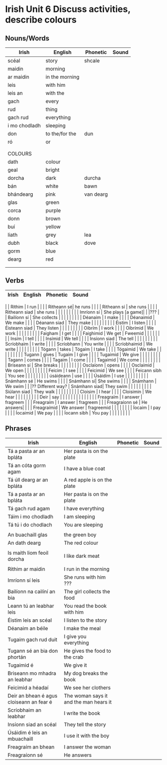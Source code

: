 # Irish Unit 6  Discuss activities, describe colours

## Nouns/Words

| Irish | English | Phonetic | Sound |
| ------| ------- | -------- | ----- |
| scéal | story | shcale |  |
| maidin | morning |  |  |
| ar maidin | in the morning |  |  |
| leis | with him |  |  |
| leis an | with the |  |  |
| gach | every |  |  |
| rud | thing |  |  |
| gach rud | everything |  |  |
| i mo chodladh | sleeping |  |  |
| don | to the/for the | dun |  |
| ró | or |  |  |
|  |  |  |  |
|  |  |  |  |
| COLOURS |  |  |  |
| dath | colour |  |  |
| geal | bright |  |  |
| dorcha | dark | durcha |  |
| bán | white | bawn |  |
| bhándearg | pink | van dearg |  |
| glas | green |  |  |
| corca | purple |  |  |
| donn | brown |  |  |
| buí | yellow |  |  |
| liath | grey | lea |  |
| dubh | black | dove |  |
| gorm | blue |  |  |
| dearg | red |  |  |
|  |  |  |  |
|  |  |  |  |


## Verbs

| Irish | English | Phonetic | Sound |
| ------| ------- | -------- |----- |
|
| Rithim | I run |  |  |
| Ritheann sé| he runs |  |  |
| Ritheann sí | she runs |  |  |
| Ritheann siad | she runs |  |  |
|  |  |  |  |
| Imríonn sí | She plays [a game]|  |  |???
|
| Bailíonn sí | She collects |  |  |
|  |  |  |  |
| Déanaim | I make |  |  |
| Déanaimid | We make |  |  |
| Déanann siad | They make |  |  |
|  |  |  |  |
| Éistim | I listen |  |  |
| Éisteann siad | They listen |  |  |
|  |  |  |  |
| Oibrím | I work |  |  |
| Oibrímid | We work |  |  |
|  |  |  |  |
| Faigham | I get |  |  |
| Faighimid | We get | Fweemid |  |
|  |  |  |  |
| Insím | I tell |  |  |
| Insímid | We tell |  |  |
| Insíonn siad | The tell |  |  |
|  |  |  |  |
| Scríobhaim | I write |  |  |
| Scríobhann | You write |  |  |
| Scríobhaimid | We write |  |  |
|  |  |  |  |
| Tógann | takes
| Tógaim | I take |  |  |
| Tógaimid | We take |  |  |
|  |  |  |  |
| Tugann | gives
| Tugaim | I give |  |  |
| Tugaimid | We give |  |  |
|  |  |  |  |
| Tagann | comes |  |  |
| Tagaim | I come |  |  |
| Tagaimid | We come |  |  |
|  |  |  |  |
| Briseann sí | She breaks |  |  |
|  |  |  |  |
| Osclaíonn | opens |  |  |
| Osclaímid | We open |  |  |
|  |  |  |  |
| Feicim | I see  |  |  |
| Feicimid | We see  |  |  |
| Feicann sibh | You see  |  |  |
|  |  |  |  |
| úsáideann | use |  |  |
| Úsáidim | I use |  |  |
|  |  |  |  |
| Snámhann sé | He swims |  |  |
| Snámhann sí| She swims |  |  |
| Snámhann | We swim |  |  |?? Different way?
| Snámhann siad| They swim |  |  |
|  |  |  |  |
| Siúlann siad | They walk |  |  |
|  |  |  |  |
| Cloisim | I hear |  |  |
| Cloisimin | We hear |  |  |
|  |  |  |  |
| Deir | say |  |  |
|  |  |  |  |
|  |  |  |  |
| Freagraím  | I answer | fragreem |  |
| Freagraím  | I answer | fragreem |  |
| Freagraíonn sé | He answers|  |  |
| Freagraímid | We answer | fragreemid |  |
|  |  |  |  |
| Íocaim | I pay |  |  |
| Íocaimid | We pay |  |  |
| Íocann sibh | You pay |  |  |
|  |  |  |  |

## Phrases
| Irish | English | Phonetic | Sound |
| ------| ------- | -------- |----- |
| Tá a pasta ar an bpláta | Her pasta is on the plate
| Tá an cóta gorm agam | I have a blue coat
| Tá úll dearg ar an bpláta | A red apple is on the plate
| Tá a pasta ar an bpláta | Her pasta is on the plate
| Tá gach rud agam | I have everything
| Táim i mo chodladh | I am sleeping
| Tá tú i do chodlach | You are sleeping
|  |  |  |  |
| An buachaill glas | the green boy
| An dath dearg | The red colour
|  |  |  |  |
| Is maith liom feoil dorcha | I like dark meat
|  |  |  |  |
| Rithim ar maidin | I run in the morning
| Imríonn sí leis | She runs with him ???
| Bailíonn na cailíní an bia | The girl collects the food
| Leann tú an leabhar leis | You read the book with him
| Éistim leis an scéal | I listen to the story
| Déanaim an béile | I make the meal
| Tugaim gach rud duit | I give you everything
| Tugann sé an bia don phortán | He gives the food to the crab
| Tugaimid é | We give it 
| Briseann mo mhadra an leabhar | My dog breaks the book
| Feicimid a héadaí | We see her clothers
| Deir an bhean é agus cloiseann an fear é | The woman says it and the man hears it
| Scríobhaim an leabhar | I write the book
| Insíonn siad an scéal | They tell the story
| Úsáidim é leis an mbuachaill | I use it with the boy
| Freagraím an bhean | I answer the woman |  |  |
| Freagraíonn sé | He answers |  |  |